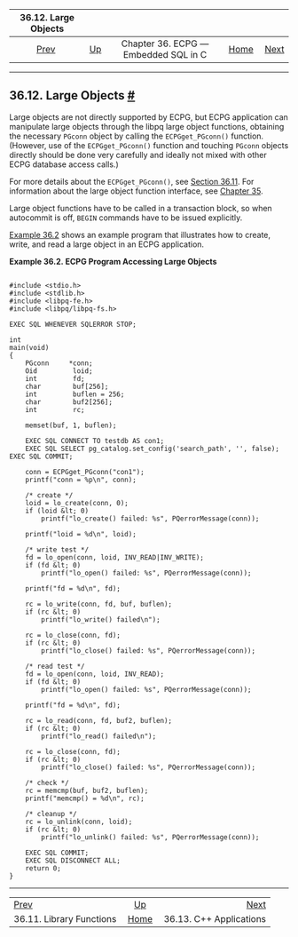 <!--?xml version="1.0" encoding="UTF-8" standalone="no"?-->

|                  36.12. Large Objects                 |                                                        |                                      |                                                       |                                                  |
| :---------------------------------------------------: | :----------------------------------------------------- | :----------------------------------: | ----------------------------------------------------: | -----------------------------------------------: |
| [Prev](ecpg-library.html "36.11. Library Functions")  | [Up](ecpg.html "Chapter 36. ECPG — Embedded SQL in C") | Chapter 36. ECPG — Embedded SQL in C | [Home](index.html "PostgreSQL 17devel Documentation") |  [Next](ecpg-cpp.html "36.13. C++ Applications") |

***

## 36.12. Large Objects [#](#ECPG-LO)

Large objects are not directly supported by ECPG, but ECPG application can manipulate large objects through the libpq large object functions, obtaining the necessary `PGconn` object by calling the `ECPGget_PGconn()` function. (However, use of the `ECPGget_PGconn()` function and touching `PGconn` objects directly should be done very carefully and ideally not mixed with other ECPG database access calls.)

For more details about the `ECPGget_PGconn()`, see [Section 36.11](ecpg-library.html "36.11. Library Functions"). For information about the large object function interface, see [Chapter 35](largeobjects.html "Chapter 35. Large Objects").

Large object functions have to be called in a transaction block, so when autocommit is off, `BEGIN` commands have to be issued explicitly.

[Example 36.2](ecpg-lo.html#ECPG-LO-EXAMPLE "Example 36.2. ECPG Program Accessing Large Objects") shows an example program that illustrates how to create, write, and read a large object in an ECPG application.

**Example 36.2. ECPG Program Accessing Large Objects**

```

#include <stdio.h>
#include <stdlib.h>
#include <libpq-fe.h>
#include <libpq/libpq-fs.h>

EXEC SQL WHENEVER SQLERROR STOP;

int
main(void)
{
    PGconn     *conn;
    Oid         loid;
    int         fd;
    char        buf[256];
    int         buflen = 256;
    char        buf2[256];
    int         rc;

    memset(buf, 1, buflen);

    EXEC SQL CONNECT TO testdb AS con1;
    EXEC SQL SELECT pg_catalog.set_config('search_path', '', false); EXEC SQL COMMIT;

    conn = ECPGget_PGconn("con1");
    printf("conn = %p\n", conn);

    /* create */
    loid = lo_create(conn, 0);
    if (loid &lt; 0)
        printf("lo_create() failed: %s", PQerrorMessage(conn));

    printf("loid = %d\n", loid);

    /* write test */
    fd = lo_open(conn, loid, INV_READ|INV_WRITE);
    if (fd &lt; 0)
        printf("lo_open() failed: %s", PQerrorMessage(conn));

    printf("fd = %d\n", fd);

    rc = lo_write(conn, fd, buf, buflen);
    if (rc &lt; 0)
        printf("lo_write() failed\n");

    rc = lo_close(conn, fd);
    if (rc &lt; 0)
        printf("lo_close() failed: %s", PQerrorMessage(conn));

    /* read test */
    fd = lo_open(conn, loid, INV_READ);
    if (fd &lt; 0)
        printf("lo_open() failed: %s", PQerrorMessage(conn));

    printf("fd = %d\n", fd);

    rc = lo_read(conn, fd, buf2, buflen);
    if (rc &lt; 0)
        printf("lo_read() failed\n");

    rc = lo_close(conn, fd);
    if (rc &lt; 0)
        printf("lo_close() failed: %s", PQerrorMessage(conn));

    /* check */
    rc = memcmp(buf, buf2, buflen);
    printf("memcmp() = %d\n", rc);

    /* cleanup */
    rc = lo_unlink(conn, loid);
    if (rc &lt; 0)
        printf("lo_unlink() failed: %s", PQerrorMessage(conn));

    EXEC SQL COMMIT;
    EXEC SQL DISCONNECT ALL;
    return 0;
}
```

***

|                                                       |                                                        |                                                  |
| :---------------------------------------------------- | :----------------------------------------------------: | -----------------------------------------------: |
| [Prev](ecpg-library.html "36.11. Library Functions")  | [Up](ecpg.html "Chapter 36. ECPG — Embedded SQL in C") |  [Next](ecpg-cpp.html "36.13. C++ Applications") |
| 36.11. Library Functions                              |  [Home](index.html "PostgreSQL 17devel Documentation") |                          36.13. C++ Applications |
